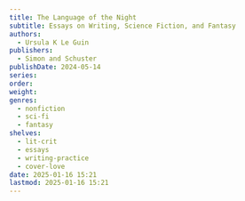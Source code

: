 ```yaml
---
title: The Language of the Night
subtitle: Essays on Writing, Science Fiction, and Fantasy
authors:
  - Ursula K Le Guin
publishers:
  - Simon and Schuster
publishDate: 2024-05-14
series: 
order: 
weight: 
genres:
  - nonfiction
  - sci-fi
  - fantasy
shelves:
  - lit-crit
  - essays
  - writing-practice
  - cover-love
date: 2025-01-16 15:21
lastmod: 2025-01-16 15:21
---
```

